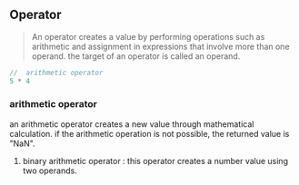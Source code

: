 ## Operator

> An operator creates a value by performing operations such as arithmetic and assignment in expressions that involve more than one operand.
> the target of an operator is called an operand.

```javascript
// 	arithmetic operator
5 * 4
```

### arithmetic operator

an arithmetic operator creates a new value through mathematical calculation.
if the arithmetic operation is not possible, the returned value is "NaN".

1) binary arithmetic operator
: this operator creates a number value using two operands.